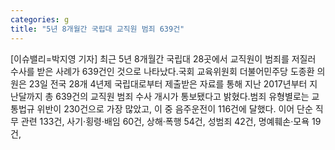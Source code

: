 ```yaml
---
categories: g
title: "5년 8개월간 국립대 교직원 범죄 639건"
---
```

[이슈밸리=박지영 기자] 최근 5년 8개월간 국립대 28곳에서 교직원이 범죄를 저질러 수사를 받은 사례가 639건인 것으로 나타났다.국회 교육위원회 더불어민주당 도종환 의원은 23일 전국 28개 4년제 국립대로부터 제출받은 자료를 통해 지난 2017년부터 지난달까지 총 639건의 교직원 범죄 수사 개시가 통보됐다고 밝혔다.범죄 유형별로는 교통법규 위반이 230건으로 가장 많았고, 이 중 음주운전이 116건에 달했다. 이어 단순 직무 관련 133건, 사기·횡령·배임 60건, 상해·폭행 54건, 성범죄 42건, 명예훼손·모욕 19건,